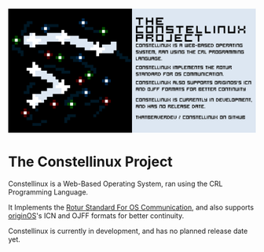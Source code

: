![Repository Banner](https://github.com/Constellinux/.github/blob/main/Logos/Repo-Banner.png?raw=true)
# The Constellinux Project
Constellinux is a Web-Based Operating System, ran using the CRL Programming Language.

It Implements the [Rotur Standard For OS Communication](https://github.com/roturTW), and also supports [originOS](https://github.com/Mistium/origin-OS)'s ICN and OJFF formats for better continuity.

Constellinux is currently in development, and has no planned release date yet.